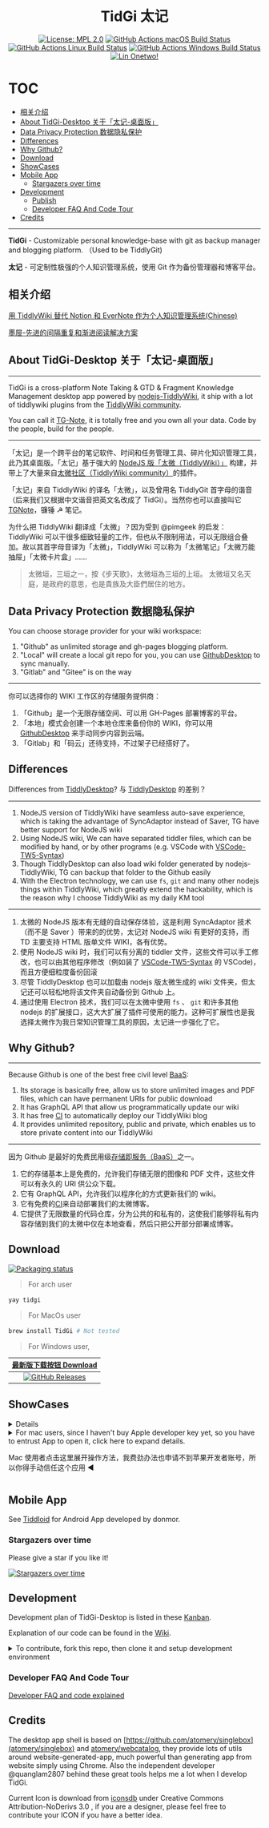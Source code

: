 <div align="center">
<h1> TidGi 太记 </h1>

[![License: MPL 2.0](https://img.shields.io/badge/License-MPL%202.0-brightgreen.svg)](LICENSE)
[![GitHub Actions macOS Build Status](https://github.com/tiddly-gittly/TidGi-Desktop/workflows/macOS/badge.svg)](https://github.com/tiddly-gittly/TidGi-Desktop/actions?query=workflow%3AmacOS)
[![GitHub Actions Linux Build Status](https://github.com/tiddly-gittly/TidGi-Desktop/workflows/Linux/badge.svg)](https://github.com/tiddly-gittly/TidGi-Desktop/actions?query=workflow%3ALinux)
[![GitHub Actions Windows Build Status](https://github.com/tiddly-gittly/TidGi-Desktop/workflows/Windows/badge.svg)](https://github.com/tiddly-gittly/TidGi-Desktop/actions?query=workflow%3AWindows)
[![Lin Onetwo!](https://img.shields.io/github/followers/linonetwo)](https://github.com/linonetwo)

</div

<hr>

# TOC

<!-- toc -->

- [相关介绍](#%E7%9B%B8%E5%85%B3%E4%BB%8B%E7%BB%8D)
- [About TidGi-Desktop 关于「太记-桌面版」](#about-tidgi-desktop-%E5%85%B3%E4%BA%8E%E5%A4%AA%E8%AE%B0-%E6%A1%8C%E9%9D%A2%E7%89%88)
- [Data Privacy Protection 数据隐私保护](#data-privacy-protection-%E6%95%B0%E6%8D%AE%E9%9A%90%E7%A7%81%E4%BF%9D%E6%8A%A4)
- [Differences](#differences)
- [Why Github?](#why-github)
- [Download](#download)
- [ShowCases](#showcases)
- [Mobile App](#mobile-app)
  * [Stargazers over time](#stargazers-over-time)
- [Development](#development)
  * [Publish](#publish)
  * [Developer FAQ And Code Tour](#developer-faq-and-code-tour)
- [Credits](#credits)

<!-- tocstop -->

---

**TidGi** - Customizable personal knowledge-base with git as backup manager and blogging platform. （Used to be TiddlyGit)

**太记** - 可定制性极强的个人知识管理系统，使用 Git 作为备份管理器和博客平台。

## 相关介绍

[用 TiddlyWiki 替代 Notion 和 EverNote 作为个人知识管理系统(Chinese)](https://zhuanlan.zhihu.com/p/140473235)

[墨屉-先进的间隔重复和渐进阅读解决方案](https://live.bilibili.com/23806126)

## About TidGi-Desktop 关于「太记-桌面版」

---

TidGi is a cross-platform Note Taking & GTD & Fragment Knowledge Management desktop app powered by [nodejs-TiddlyWiki](https://github.com/Jermolene/TiddlyWiki5#installing-tiddlywiki-on-nodejs), it ship with a lot of tiddlywiki plugins from the [TiddlyWiki community](https://groups.google.com/forum/#!forum/tiddlywiki).

You can call it [TG-Note](https://github.com/tiddly-gittly/TGNote), it is totally free and you own all your data. Code by the people, build for the people.

---

「太记」是一个跨平台的笔记软件、时间和任务管理工具、碎片化知识管理工具，此乃其桌面版。「太记」基于强大的 [NodeJS 版「太微（TiddlyWiki）」](https://github.com/Jermolene/TiddlyWiki5#installing-tiddlywiki-on-nodejs) 构建，并带上了大量来自[太微社区（TiddlyWiki community）](https://groups.google.com/forum/#!forum/tiddlywiki)的插件。

「太记」来自 TiddlyWiki 的译名「太微」，以及曾用名 TiddlyGit 首字母的谐音（后来我们又根据中文谐音把英文名改成了 TidGi）。当然你也可以直接叫它 [TGNote](https://github.com/tiddly-gittly/TGNote)，镰锤 ☭ 笔记。

为什么把 TiddlyWiki 翻译成「太微」？因为受到 @pimgeek 的启发：TiddlyWiki 可以干很多细致轻量的工作，但也从不限制用法，可以无限组合叠加。故以其首字母音译为「太微」，TiddlyWiki 可以称为「太微笔记」「太微万能抽屉」「太微卡片盒」……

> 太微垣，三垣之一，按《步天歌》，太微垣為三垣的上垣。
> 太微垣又名天庭，是政府的意思，也是貴族及大臣們居住的地方。

## Data Privacy Protection 数据隐私保护

You can choose storage provider for your wiki workspace:

1. "Github" as unlimited storage and gh-pages blogging platform.
1. "Local" will create a local git repo for you, you can use [GithubDesktop](https://github.com/desktop/desktop) to sync manually.
1. "Gitlab" and "Gitee" is on the way

---

你可以选择你的 WIKI 工作区的存储服务提供商：

1. 「Github」是一个无限存储空间、可以用 GH-Pages 部署博客的平台。
1. 「本地」模式会创建一个本地仓库来备份你的 WIKI，你可以用 [GithubDesktop](https://github.com/desktop/desktop) 来手动同步内容到云端。
1. 「Gitlab」和「码云」还待支持，不过架子已经搭好了。

## Differences

Differences from [TiddlyDesktop](https://github.com/Jermolene/TiddlyDesktop)? 与 [TiddlyDesktop](https://github.com/Jermolene/TiddlyDesktop) 的差别？

---

1. NodeJS version of TiddlyWiki have seamless auto-save experience, which is taking the advantage of SyncAdaptor instead of Saver, TG have better support for NodeJS wiki
1. Using NodeJS wiki, We can have separated tiddler files, which can be modified by hand, or by other programs (e.g. VSCode with [VSCode-TW5-Syntax](https://github.com/joshuafontany/VSCode-TW5-Syntax))
1. Though TiddlyDesktop can also load wiki folder generated by nodejs-TiddlyWiki, TG can backup that folder to the Github easily
1. With the Electron technology, we can use `fs`, `git` and many other nodejs things within TiddlyWiki, which greatly extend the hackability, which is the reason why I choose TiddlyWiki as my daily KM tool

---

1. 太微的 NodeJS 版本有无缝的自动保存体验，这是利用 SyncAdaptor 技术（而不是 Saver ）带来的的优势，太记对 NodeJS wiki 有更好的支持，而 TD 主要支持 HTML 版单文件 WIKI，各有优势。
1. 使用 NodeJS wiki 时，我们可以有分离的 tiddler 文件，这些文件可以手工修改，也可以由其他程序修改（例如装了 [VSCode-TW5-Syntax](https://github.com/joshuafontany/VSCode-TW5-Syntax) 的 VSCode)，而且方便细粒度备份回滚
1. 尽管 TiddlyDesktop 也可以加载由 nodejs 版太微生成的 wiki 文件夹，但太记还可以轻松地将该文件夹自动备份到 Github 上。
1. 通过使用 Electron 技术，我们可以在太微中使用 `fs` 、 `git` 和许多其他 nodejs 的扩展接口，这大大扩展了插件可使用的能力。这种可扩展性也是我选择太微作为我日常知识管理工具的原因，太记进一步强化了它。

## Why Github?

---

Because Github is one of the best free civil level [BaaS](https://www.alibabacloud.com/blog/backend-as-a-service-baas-for-efficient-software-development_519851):

1. Its storage is basically free, allow us to store unlimited images and PDF files, which can have permanent URIs for public download
1. It has GraphQL API that allow us programmatically update our wiki
1. It has free [CI](https://github.com/features/actions) to automatically deploy our TiddlyWiki blog
1. It provides unlimited repository, public and private, which enables us to store private content into our TiddlyWiki

---

因为 Github 是最好的免费民用级[存储即服务（BaaS）](https://www.alibabacloud.com/blog/backend-as-a-service-baas-for-efficient-software-development_519851)之一。

1. 它的存储基本上是免费的，允许我们存储无限的图像和 PDF 文件，这些文件可以有永久的 URI 供公众下载。
1. 它有 GraphQL API，允许我们以程序化的方式更新我们的 wiki。
1. 它有免费的[CI](https://github.com/features/actions)来自动部署我们的太微博客。
1. 它提供了无限数量的代码仓库，分为公共的和私有的，这使我们能够将私有内容存储到我们的太微中仅在本地查看，然后只把公开部分部署成博客。

## Download

<a href="https://repology.org/project/tidgi/versions">
    <img src="https://repology.org/badge/vertical-allrepos/tidgi.svg" alt="Packaging status">
</a>

> For arch user

```bash
yay tidgi
```

> For MacOs user

```bash
brew install TidGi # Not tested
```

> For Windows user,

|                                                                  [最新版下载按钮 Download](https://github.com/tiddly-gittly/TidGi-Desktop/releases/latest)                                                                   |
| :--------------------------------------------------------------------------------------------------------------------------------------------------------------------------------------------------------------------------: |
| [![GitHub Releases](https://img.shields.io/github/downloads/tiddly-gittly/TidGi-Desktop/latest/total?label=Download%20Latest%20Release&style=for-the-badge)](https://github.com/tiddly-gittly/TidGi-Desktop/releases/latest) |

## ShowCases

<details>

|             Load NodeJS Wiki 加载 NodeJS 版维基             |
| :---------------------------------------------------------: |
| ![Screenshot of main-window](./docs/images/main-window.png) |

|                 Create Local Wiki 新建本地维基                  |                   Clone Online Wiki 下载云端维基                    |
| :-------------------------------------------------------------: | :-----------------------------------------------------------------: |
| ![Screenshot of add-workspace](./docs/images/add-workspace.png) | ![Screenshot of clone-workspace](./docs/images/clone-workspace.png) |

|                                                    Translation, Preferences 多语言翻译和设置界面                                                     |
| :--------------------------------------------------------------------------------------------------------------------------------------------------: |
|                                              ![Screenshot of preference](./docs/images/preference.png)                                               |
|                                                           Interactive code 交互式代码执行                                                            |
| ![Screen recording of zx-script in tiddlywiki](https://user-images.githubusercontent.com/3746270/133831500-ae91164c-7948-4de4-9a81-7017ed3b65c9.gif) |
|                                                         Community Plugin Library 社区插件源                                                          |
|                                      ![Screenshot of add-workspace](./docs/images/community-plugin-library.png)                                      |

</details>

<details>
<summary>For mac users, since I haven't buy Apple developer key yet, so you have to entrust App to open it, click here to expand details.

Mac 使用者点击这里展开操作方法，我费劲办法也申请不到苹果开发者账号，所以你得手动信任这个应用 ◀</summary>

First of all, you need to drag this App into Applications folder! Otherwise there will be an error.

首先你得把应用拖入「应用程序」文件夹才能使用！不然会弹一个报错框。

Click "Cancel" 点击「取消」 ↓

![step00001](https://user-images.githubusercontent.com/3746270/87882506-eb1ddd80-ca32-11ea-942f-1f530767db02.png)

![step00002](https://user-images.githubusercontent.com/3746270/87882509-ece7a100-ca32-11ea-8d29-a4977201090d.png)

![step00003](https://user-images.githubusercontent.com/3746270/87882510-ed803780-ca32-11ea-8996-0f3c7060131a.png)

Click "Open" 点击「打开」 ↓

![step00004](https://user-images.githubusercontent.com/3746270/87882512-ee18ce00-ca32-11ea-8225-045ffc0a8b86.png)

Click "OK" 点击「允许」 ↓

![step00005](https://user-images.githubusercontent.com/3746270/87882514-eeb16480-ca32-11ea-9afd-cae6f2bea2db.png)

</details>

## Mobile App

See [Tiddloid](https://github.com/donmor/Tiddloid) for Android App developed by donmor.

### Stargazers over time

Please give a star if you like it!

[![Stargazers over time](https://starchart.cc/tiddly-gittly/TidGi-Desktop.svg)](https://starchart.cc/tiddly-gittly/TidGi-Desktop)

## Development

Development plan of TidGi-Desktop is listed in these [Kanban](https://github.com/tiddly-gittly/TidGi-Desktop/projects).

Explanation of our code can be found in the [Wiki](https://github.com/tiddly-gittly/TidGi-Desktop/wiki).

<details>

<summary>To contribute, fork this repo, then clone it and setup development environment</summary>

```shell
# First, clone the project:
git clone https://github.com/YOUR_ACCOUNT/TidGi-Desktop.git
cd TidGi-Desktop
# Or maybe you are just using Github Desktop
# or GitKraken to clone this repo,
# and open it in your favorite code editor and terminal app

# switch to the nodejs version same as electron used version, other wise you may get

# Error: The module '/Users/linonetwo/Desktop/repo/TidGi-Desktop/node_modules/opencv4nodejs-prebuilt/build/Release/opencv4nodejs.node'

# was compiled against a different Node.js version using

# NODE_MODULE_VERSION 88. This version of Node.js requires

# NODE_MODULE_VERSION 93. Please try re-compiling or re-installing

# the module (for instance, using `npm rebuild` or `npm install`).

# See https://github.com/justadudewhohacks/opencv4nodejs/issues/401#issuecomment-463434713 if you still have problem rebuild opencv for @nut-tree/nut-js

nvm use

# install the dependencies

npm i

# Run development mode

# You can see webpack error messages in http://localhost:9000/

npm start

# Build for production

npm run package
```

### Publish

Add a tag like `vx.x.x` to a commit, and push it to the origin, Github will start building App for all three platforms.

After Github Action completed, you can open Releases to see the Draft release created by Github, add some comment and publish it.

</details>

### Developer FAQ And Code Tour

[Developer FAQ and code explained](docs/Development.md)

## Credits

The desktop app shell is based on [https://github.com/atomery/singlebox](atomery/singlebox) and [atomery/webcatalog](https://github.com/atomery/webcatalog), they provide lots of utils around website-generated-app, much powerful than generating app from website simply using Chrome. Also the independent developer @quanglam2807 behind these great tools helps me a lot when I develop TidGi.

Current Icon is download from [iconsdb](https://www.iconsdb.com/custom-color/github-11-icon.html) under Creative Commons Attribution-NoDerivs 3.0 , if you are a designer, please feel free to contribute your ICON if you have a better idea.
